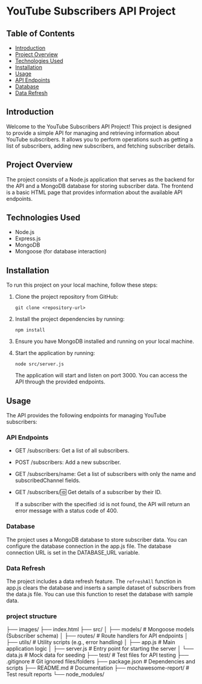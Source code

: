 # YouTube Subscribers API Project

## Table of Contents

- [Introduction](#introduction)
- [Project Overview](#project-overview)
- [Technologies Used](#technologies-used)
- [Installation](#installation)
- [Usage](#usage)
- [API Endpoints](#api-endpoints)
- [Database](#database)
- [Data Refresh](#data-refresh)

## Introduction

Welcome to the YouTube Subscribers API Project! This project is designed to provide a simple API for managing and retrieving information about YouTube subscribers. It allows you to perform operations such as getting a list of subscribers, adding new subscribers, and fetching subscriber details.

## Project Overview

The project consists of a Node.js application that serves as the backend for the API and a MongoDB database for storing subscriber data. The frontend is a basic HTML page that provides information about the available API endpoints.

## Technologies Used

- Node.js
- Express.js
- MongoDB
- Mongoose (for database interaction)

## Installation

To run this project on your local machine, follow these steps:

1. Clone the project repository from GitHub:

   ```
   git clone <repository-url>
   ```

2. Install the project dependencies by running:

   ```
   npm install
   ```

3. Ensure you have MongoDB installed and running on your local machine.

4. Start the application by running:
   ```
   node src/server.js
   ```
   The application will start and listen on port 3000. You can access the API through the provided endpoints.

## Usage

The API provides the following endpoints for managing YouTube subscribers:

### API Endpoints

- GET /subscribers: Get a list of all subscribers.
- POST /subscribers: Add a new subscriber.
- GET /subscribers/name: Get a list of subscribers with only the name and subscribedChannel fields.
- GET /subscribers/:id: Get details of a subscriber by their ID.

  If a subscriber with the specified :id is not found, the API will return an error message with a status code of 400.

### Database

The project uses a MongoDB database to store subscriber data. You can configure the database connection in the app.js file. The database connection URL is set in the DATABASE_URL variable.

### Data Refresh

The project includes a data refresh feature. The `refreshAll` function in app.js clears the database and inserts a sample dataset of subscribers from the data.js file. You can use this function to reset the database with sample data.

### project structure

├── images/
├── index.html
├── src/
│ ├── models/ # Mongoose models (Subscriber schema)
│ ├── routes/ # Route handlers for API endpoints
│ ├── utils/ # Utility scripts (e.g., error handling)
│ ├── app.js # Main application logic
│ ├── server.js # Entry point for starting the server
│ └── data.js # Mock data for seeding
├── test/ # Test files for API testing
├── .gitignore # Git ignored files/folders
├── package.json # Dependencies and scripts
├── README.md # Documentation
├── mochawesome-report/ # Test result reports
└── node_modules/
